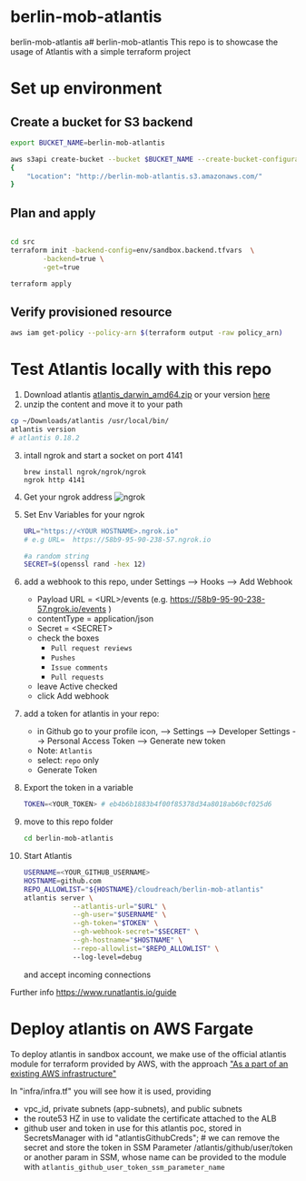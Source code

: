 # berlin-mob-atlantis
berlin-mob-atlantis
a# berlin-mob-atlantis
This repo is to showcase the usage of Atlantis with a simple terraform project

# Set up environment

## Create a bucket for S3 backend
```bash 
export BUCKET_NAME=berlin-mob-atlantis

aws s3api create-bucket --bucket $BUCKET_NAME --create-bucket-configuration LocationConstraint=eu-central-1
{
    "Location": "http://berlin-mob-atlantis.s3.amazonaws.com/"
}
```
## Plan and apply

```bash

cd src
terraform init -backend-config=env/sandbox.backend.tfvars  \
        -backend=true \
        -get=true 

terraform apply

```

## Verify provisioned resource

```bash
aws iam get-policy --policy-arn $(terraform output -raw policy_arn)
```

# Test Atlantis locally with this repo

1. Download atlantis [atlantis_darwin_amd64.zip](https://github.com/runatlantis/atlantis/releases/download/v0.18.2/atlantis_darwin_amd64.zip) or your version [here](https://github.com/runatlantis/atlantis/releases)
2.  unzip the content and move it to your path
  ```bash
  cp ~/Downloads/atlantis /usr/local/bin/
  atlantis version
  # atlantis 0.18.2
  ```
3.  intall ngrok and start a socket on port 4141
    ```
    brew install ngrok/ngrok/ngrok
    ngrok http 4141

    ```
4.  Get your ngrok address
    ![ngrok](ngrokURL.png)
4.  Set Env Variables for your ngrok
    ```bash
    URL="https://<YOUR HOSTNAME>.ngrok.io"
    # e.g URL=  https://58b9-95-90-238-57.ngrok.io

    #a random string
    SECRET=$(openssl rand -hex 12)
    ```
5. add a webhook to this repo, under Settings --> Hooks --> Add Webhook 
    * Payload URL = \<URL>/events (e.g. https://58b9-95-90-238-57.ngrok.io/events )
    * contentType = application/json
    * Secret = \<SECRET>
    * check the boxes
        * `Pull request reviews`
        * `Pushes`
        * `Issue comments`
        * `Pull requests`
    * leave Active checked
    * click Add webhook
6. add a token for atlantis in your repo:
    - in Github go to your profile icon, --> Settings --> Developer Settings --> Personal Access Token --> Generate new token
    - Note: `Atlantis`
    - select: `repo` only
    - Generate Token
7. Export the token in a variable
    ``` bash
    TOKEN=<YOUR_TOKEN> # eb4b6b1883b4f00f85378d34a8018ab60cf025d6
    ```

8. move to this repo folder
    ``` bash
    cd berlin-mob-atlantis
    ```

9. Start Atlantis 
    ``` bash
    USERNAME=<YOUR_GITHUB_USERNAME> 
    HOSTNAME=github.com
    REPO_ALLOWLIST="${HOSTNAME}/cloudreach/berlin-mob-atlantis"
    atlantis server \
                --atlantis-url="$URL" \
                --gh-user="$USERNAME" \
                --gh-token="$TOKEN" \
                --gh-webhook-secret="$SECRET" \
                --gh-hostname="$HOSTNAME" \
                --repo-allowlist="$REPO_ALLOWLIST" \ 
                --log-level=debug
    ```
    and accept incoming connections

Further info https://www.runatlantis.io/guide

# Deploy atlantis on AWS Fargate
To deploy atlantis in sandbox account, we make use of the official atlantis module for terraform provided by AWS, with the approach ["As a part of an existing AWS infrastructure"](https://github.com/terraform-aws-modules/terraform-aws-atlantis#run-atlantis-as-a-part-of-an-existing-aws-infrastructure-use-existing-vpc)

In "infra/infra.tf" you will see how it is used, providing
- vpc_id, private subnets (app-subnets), and public subnets
- the route53 HZ in use to validate the certificate attached to the ALB
- github user and token in use for this atlantis poc, stored in SecretsManager with id "atlantisGithubCreds"; # we can remove the secret and store the token in SSM Parameter /atlantis/github/user/token  or another param in SSM, whose name can be provided to the module with `atlantis_github_user_token_ssm_parameter_name`



